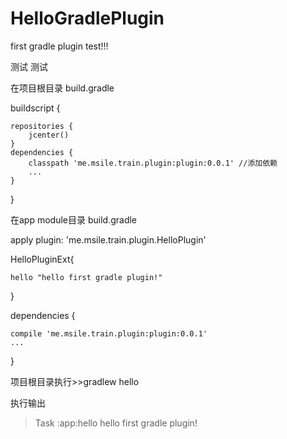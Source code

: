 # HelloGradlePlugin
first gradle plugin test!!!

测试 测试

在项目根目录 build.gradle

buildscript {
    
    repositories {
        jcenter()
    }
    dependencies {
        classpath 'me.msile.train.plugin:plugin:0.0.1' //添加依赖
        ...
    }
}

在app module目录 build.gradle

apply plugin: 'me.msile.train.plugin.HelloPlugin'

HelloPluginExt{

    hello "hello first gradle plugin!"
    
}

dependencies {

    compile 'me.msile.train.plugin:plugin:0.0.1'
    ...

}


项目根目录执行>>gradlew hello

执行输出

> Task :app:hello
hello first gradle plugin!

